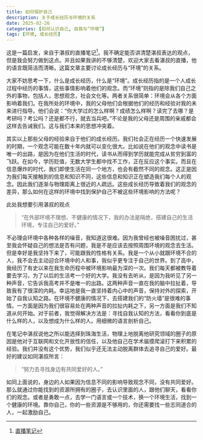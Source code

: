 ```yaml
---
title: 如何保护自己
description: 关于成长经历与环境的关系
date: 2025-02-26
categories: [如何认识自己, 自我与“环境”]
tags: [环境, 成长经历]
---
```


这是一篇启发，来自于湛叔的直播笔记[^footnote]。我不确定能否讲清楚湛叔表达的观点，但是我会努力做到这点。并且如果我讲的不够清楚，欢迎大家去看湛叔的直播，他的语言既简洁而清晰。这篇文章主要讨论成长经历与“环境”的关系。

大家不妨思考一下，什么是成长经历，什么是“环境”。成长经历指的是一个人成长过程中经历的事情，这些事情影响着他们的观念。而“环境”则指的是除我们自己之外的事物，包括人，思想观念，社会文化等。两者关系很简单：环境会从各个方面影响着我们。在我所处的环境中，我的父母他们会根据他们的经历和经验对我的未来进行指导。他们会说：“你大学过的怎么样啊？成绩怎么样啊？读完了去哪？是考研吗？考公吗？还是都不行，就去当兵吧。”不论是我的父母还是周围的亲戚都会这样去告诫我们。这与我们本来的思想冲突着。

其实以上那些父母的经验来自于他们的成长经历。我们社会正在经历一个快速发展的时期，一个观念可能在数十年内就可以变化很大。比如说在他们的观念中读书是唯一的出路，是因为在他们生活的时代，读书从而得到学历就能完成从贫穷到富的飞跃。在如今，学历贬值，无数大学生都中找不工作，正在反应这个事实。而且在信息爆炸的时代，我们即使生活在同一个地方，也会有截然不同的观念。这正是因为我们每天接触到的信息和知识不同，这些信息和知识正在塑造我们每个人的观念。因此我们逐渐与物理距离上很近的人疏远。这些成长经历导致着我们的观念的差异，那么如何在这样的环境中找到保护自己不被这些环境影响的方法呢？

此处我想要引用湛叔的观点
> “在外部环境不理想、不健康的情况下，我的办法是隔绝，搭建自己的生活环境，专注自己的爱好。”

不必理会环境中各种各样的噪音，我知道这很难。因为我曾经也被噪音困扰过，甚至我会怀疑自己的想法是否有问题，我是不是应该去按照周围环境的观念去生活。但是幸好是我坚持下来了，可能跟我的性格有关系。我是一个从小就跟环境不合的人，我不会去主动迎合环境中的人和事，我似乎更专注于自己的世界。到了高中，我经历了有史以来在我生命历程中被环境影响最为深的一次。我们每天都被教导着要去学习，为了以后的生活考一个好的大学。我没有去听从，是因为我听见了另一种声音，它告诉我高考并不是唯一的出路。这两种声音一直在我的脑中拉扯着，导致我有了很深的内耗。幸运地是我一直坚持着内心中的声音，保持对外的探索，开始了自我认知之路。在环境不健康的情况下，去搭建我们的“防火墙”是很难的事情。一方面是因为我们很容易处在两种声音的拉扯内耗之下，另一方面是我们不知道从何开始。对于前者，我觉得解决方法是：寻找自我认知的方法，看看你到底是什么样的人，以及想成为什么样的人。用细微的语言剖析自己。

在笔记中湛叔说他之所以能选择到珠海生活，物理上地脱离他研究领域的圈子的原因是他对于互联网和文化开放性的信任，以及他自己在学术届摸爬滚打下来积累的经验。我们并没有这个优势，我们似乎还无法主动脱离群体去追寻自己的爱好。最好的建议如同湛叔所言：
> “努力去寻找身边有共同爱好的人。”

如同上面说的，身边的人如果因为信息不同的影响导致观念不同，没有共同爱好。那么就通过你能找到的资源所拥有的圈子，去认识里面的人，跟他们聊天，看看你们的观念。或者是勇敢一点，去学一门语言或一个技术，换一个环境生活，找到一个健康的环境。靠你自己，你的一些资源是不够用的，你还需要找一些志同道合的人，一起激励自己。

[^footnote]: [直播笔记](https://k4g7z06x8p.feishu.cn/docs/doccnZm7JUlSQ2AodcFbCMKdL5a)
